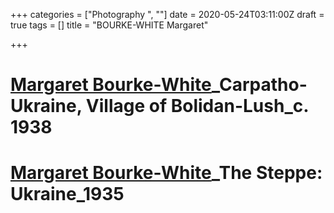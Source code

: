 +++
categories = ["Photography ", ""]
date = 2020-05-24T03:11:00Z
draft = true
tags = []
title = "BOURKE-WHITE Margaret"

+++
# [**Margaret Bourke-White**](https://www.moma.org/artists/712)_Carpatho-Ukraine, Village of Bolidan-Lush_c. 1938

# [**Margaret Bourke-White**](https://www.moma.org/artists/712)_The Steppe: Ukraine_1935